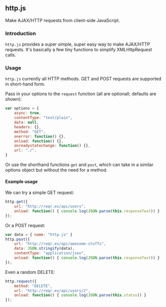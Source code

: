## http.js

Make AJAX/HTTP requests from client-side JavaScript.

### Introduction

`http.js` provides a super simple, super easy way to make AJAX/HTTP requests. It's basically a few tiny functions to simplify XMLHttpRequest calls.

### Usage

`http.js` currently all HTTP methods. GET and POST requests are supported in short-hand form.

Pass in your options to the `request` function (all are optionall; defaults are shown):
```javascript
var options = {
    async: true,
    contentType: "text/plain",
    data: null,
    headers: {},
    method: "GET",
    onerror: function() {},
    onload: function() {},
    onreadystatechange: function() {},
    url: "./",
}
```

Or use the shorthand functions `get` and `post`, which can take in a similar options object but without the need for a method.

#### Example usage

We can try a simple GET request:
```javascript
http.get({
    url: "http://reqr.es/api/users",
    onload: function() { console.log(JSON.parse(this.responseText)) }
});
```

Or a POST request:
```javascript
var data = { name: "http.js" }
http.post({
    url: "http://reqr.es/api/awesome-stuffs",
    data: JSON.stringify(data),
    contentType: "application/json",
    onload: function() { console.log(JSON.parse(this.responseText)) }
});
```

Even a random DELETE:
```javascript
http.request({
    method: "DELETE",
    url: "http://reqr.es/api/users/2",
    onload: function() { console.log(JSON.parse(this.status)) }
});
```
